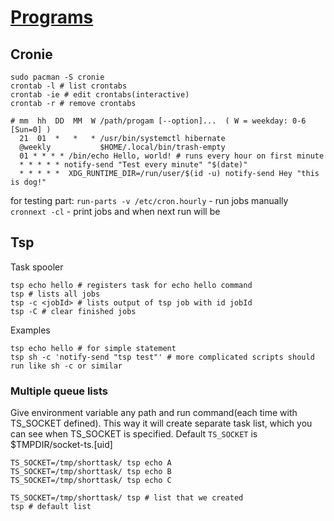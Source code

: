 # [Programs](Programs)

## Cronie

```
sudo pacman -S cronie
crontab -l # list crontabs
crontab -ie # edit crontabs(interactive)
crontab -r # remove crontabs
```

```
# mm  hh  DD  MM  W /path/progam [--option]...  ( W = weekday: 0-6 [Sun=0] )
  21  01  *   *   * /usr/bin/systemctl hibernate
  @weekly           $HOME/.local/bin/trash-empty
  01 * * * * /bin/echo Hello, world! # runs every hour on first minute
  * * * * * notify-send "Test every minute" "$(date)"
  * * * * *  XDG_RUNTIME_DIR=/run/user/$(id -u) notify-send Hey "this is dog!"
```


for testing part:
`run-parts -v /etc/cron.hourly` - run jobs manually
`cronnext -cl` - print jobs and when next run will be

## Tsp

Task spooler

```
tsp echo hello # registers task for echo hello command
tsp # lists all jobs
tsp -c <jobId> # lists output of tsp job with id jobId
tsp -C # clear finished jobs
```

Examples
```
tsp echo hello # for simple statement
tsp sh -c 'notify-send "tsp test"' # more complicated scripts should run like sh -c or similar
```

### Multiple queue lists

Give environment variable any path and run command(each time with TS_SOCKET defined).
This way it will create separate task list, which you can see when TS_SOCKET is specified.
Default `TS_SOCKET` is $TMPDIR/socket-ts.[uid]
```
TS_SOCKET=/tmp/shorttask/ tsp echo A
TS_SOCKET=/tmp/shorttask/ tsp echo B
TS_SOCKET=/tmp/shorttask/ tsp echo C

TS_SOCKET=/tmp/shorttask/ tsp # list that we created
tsp # default list
```

